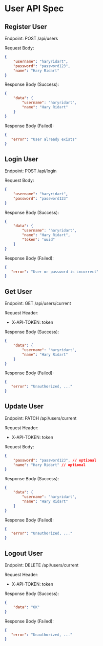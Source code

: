 # User API Spec

## Register User 

Endpoint: POST /api/users

Request Body:
```json
{
    "username": "haryridart",
    "password": "password123",
    "name": "Hary Ridart"
}
```

Response Body (Success):
```json
{
    "data": {
        "username": "haryridart",
        "name": "Hary Ridart"
    }
}
```

Response Body (Failed):
```json
{
   "error": "User already exists" 
}
```

## Login User

Endpoint: POST /api/login

Request Body:
```json
{
    "username": "haryridart",
    "password": "password123"
}
```

Response Body (Success):
```json
{
    "data": {
        "username": "haryridart",
        "name": "Hary Ridart",
        "token": "uuid"
    }
}
```

Response Body (Failed):
```json
{
   "error": "User or password is incorrect" 
}
```

## Get User

Endpoint: GET /api/users/current

Request Header:
- X-API-TOKEN: token

Response Body (Success):
```json
{
    "data": {
        "username": "haryridart",
        "name": "Hary Ridart"
    }
}
```

Response Body (Failed):
```json
{
   "error": "Unauthorized, ..." 
}
```

## Update User

Endpoint: PATCH /api/users/current

Request Header:
- X-API-TOKEN: token

Request Body:
```json
{
    "password": "password123", // optional
    "name": "Hary Ridart" // optional
}
```

Response Body (Success):
```json
{
    "data": {
        "username": "haryridart",
        "name": "Hary Ridart"
    }
}
```

Response Body (Failed):
```json
{
   "error": "Unauthorized, ..." 
}
```

## Logout User 

Endpoint: DELETE /api/users/current

Request Header:
- X-API-TOKEN: token

Response Body (Success):
```json
{
    "data": "OK"
}
```

Response Body (Failed):
```json
{
   "error": "Unauthorized, ..." 
}
```